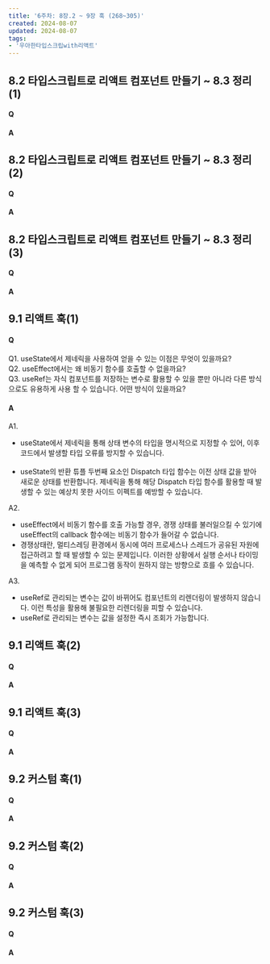 ```yaml
---
title: '6주차: 8장.2 ~ 9장 훅 (268~305)'
created: 2024-08-07
updated: 2024-08-07
tags:
- '우아한타입스크립with리액트'
---
```


## 8.2 타입스크립트로 리액트 컴포넌트 만들기 ~ 8.3 정리(1)

#### Q


#### A


## 8.2 타입스크립트로 리액트 컴포넌트 만들기 ~ 8.3 정리(2)

#### Q


#### A


## 8.2 타입스크립트로 리액트 컴포넌트 만들기 ~ 8.3 정리(3)

#### Q


#### A


## 9.1 리액트 훅(1)

#### Q
Q1. useState에서 제네릭을 사용하여 얻을 수 있는 이점은 무엇이 있을까요? <br>
Q2. useEffect에서는 왜 비동기 함수를 호출할 수 없을까요? <br>
Q3. useRef는 자식 컴포넌트를 저장하는 변수로 활용할 수 있을 뿐만 아니라 다른 방식으로도 유용하게 사용 할 수 있습니다. 어떤 방식이 있을까요?

#### A
A1. 
- useState에서 제네릭을 통해 상태 변수의 타입을 명시적으로 지정할 수 있어, 이후 코드에서 발생할 타입 오류를 방지할 수 있습니다. <br><br>
- useState의 반환 튜플 두번째 요소인 Dispatch 타입 함수는 이전 상태 값을 받아 새로운 상태를 반환합니다. 제네릭을 통해 해당 Dispatch 타입 함수를 활용할 때 발생할 수 있는 예상치 못한 사이드 이펙트를 예방할 수 있습니다.

A2. 
- useEffect에서 비동기 함수를 호출 가능할 경우, 경쟁 상태를 불러일으킬 수 있기에 useEffect의 callback 함수에는 비동기 함수가 들어갈 수 없습니다.
- 경쟁상태란, 멀티스레딩 환경에서 동시에 여러 프로세스나 스레드가 공유된 자원에 접근하려고 할 때 발생할 수 있는 문제입니다. 이러한 상황에서 실행 순서나 타이밍을 예측할 수 없게 되어 프로그램 동작이 원하지 않는 방향으로 흐를 수 있습니다.

A3. 
- useRef로 관리되는 변수는 값이 바뀌어도 컴포넌트의 리렌더링이 발생하지 않습니다. 이런 특성을 활용해 불필요한 리렌더링을 피할 수 있습니다.
- useRef로 관리되는 변수는 값을 설정한 즉시 조회가 가능합니다.


## 9.1 리액트 훅(2)

#### Q


#### A


## 9.1 리액트 훅(3)

#### Q


#### A


## 9.2 커스텀 훅(1)

#### Q


#### A


## 9.2 커스텀 훅(2)

#### Q


#### A


## 9.2 커스텀 훅(3)

#### Q


#### A
